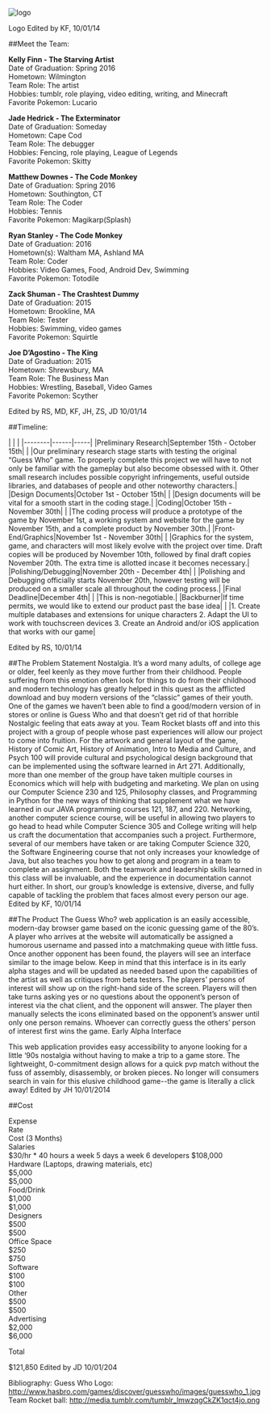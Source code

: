 
![logo](https://github.com/umass-cs-326/team-rocket/raw/master/docs/logo.png)

Logo Edited by KF, 10/01/14

##Meet the Team:

**Kelly Finn - The Starving Artist**  
Date of Graduation: 		Spring 2016  
Hometown: 			Wilmington  
Team Role: 			The artist  
Hobbies: 			tumblr, role playing, video editing, writing, and Minecraft  
Favorite Pokemon: 		Lucario  

**Jade Hedrick - The Exterminator**  
Date of Graduation: 		Someday  
Hometown: 			Cape Cod  
Team Role: 			The debugger  
Hobbies: 			Fencing, role playing, League of Legends  
Favorite Pokemon: 		Skitty  

**Matthew Downes - The Code Monkey**  
Date of Graduation: 		Spring 2016  
Hometown: 			Southington, CT  
Team Role: 			The Coder  
Hobbies: 			Tennis  
Favorite Pokemon: 		Magikarp(Splash)  

**Ryan Stanley - The Code Monkey**  
Date of Graduation:		2016  
Hometown(s):			Waltham MA, Ashland MA  
Team Role:			Coder  
Hobbies:			Video Games, Food, Android Dev, Swimming  
Favorite Pokemon:		Totodile  

**Zack Shuman - The Crashtest Dummy**  
Date of Graduation:	        2015  	
Hometown:		        Brookline, MA  	
Team Role:			Tester  
Hobbies:			Swimming, video games  
Favorite Pokemon:		Squirtle  

**Joe D’Agostino - The King**  
Date of Graduation: 	        2015  
Hometown: 		        Shrewsbury, MA  
Team Role:			The Business Man  
Hobbies:			Wrestling, Baseball, Video Games  
Favorite Pokemon:		Scyther  

Edited by RS, MD, KF, JH, ZS, JD  10/01/14

##Timeline:

| | |
|--------|------|-----|
|Preliminary Research|September 15th - October 15th| 
| |Our preliminary research stage starts with testing the original “Guess Who” game. To properly complete this project we will have to not only be familiar with the gameplay but also become obsessed with it. Other small research includes possible copyright infringements, useful outside libraries, and databases of people and other noteworthy characters.|
|Design Documents|October 1st - October 15th|
| |Design documents will be vital for a smooth start in the coding stage.|
|Coding|October 15th - November 30th|
| |The coding process will produce a prototype of the game by November 1st, a working system and website for the game by November 15th, and a complete product by November 30th.|
|Front-End/Graphics|November 1st - November 30th|
| |Graphics for the system, game, and characters will most likely evolve with the project over time. Draft copies will be produced by November 10th, followed by final draft copies November 20th. The extra time is allotted incase it becomes necessary.|
|Polishing/Debugging|November 20th - December 4th|
| |Polishing and Debugging officially starts November 20th, however testing will be produced on a smaller scale all throughout the coding process.|
|Final Deadline|December 4th|
| |This is non-negotiable.|
|Backburner|If time permits, we would like to extend our product past the base idea|
| |1. Create multiple databases and extensions for unique characters 2. Adapt the UI to work with touchscreen devices 3. Create an Android and/or iOS application that works with our game|

Edited by RS, 10/01/14


##The Problem Statement
Nostalgia. It’s a word many adults, of college age or older, feel keenly as they move further from their childhood. People suffering from this emotion often look for things to do from their childhood and modern technology has greatly helped in this quest as the afflicted download and buy modern versions of the “classic” games of their youth. One of the games we haven’t been able to find a good/modern version of in stores or online is Guess Who and that doesn’t get rid of that horrible Nostalgic feeling that eats away at you.
Team Rocket blasts off and into this project with a group of people whose past experiences will allow our project to come into fruition. For the artwork and general layout of the game, History of Comic Art, History of Animation, Intro to Media and Culture, and Psych 100 will provide cultural and psychological design background that can be implemented using the software learned in Art 271. Additionally, more than one member of the group have taken multiple courses in Economics which will help with budgeting and marketing. We plan on using our Computer Science 230 and 125, Philosophy classes, and Programming in Python for the new ways of thinking that supplement what we have learned in our JAVA programming courses 121, 187, and 220. Networking, another computer science course, will be useful in allowing two players to go head to head while Computer Science 305 and College writing will help us craft the documentation that accompanies such a project. Furthermore, several of our members have taken or are taking Computer Science 320, the Software Engineering course that not only increases your knowledge of Java, but also teaches you how to get along and program in a team to complete an assignment. Both the teamwork and leadership skills learned in this class will be invaluable, and the experience in documentation cannot hurt either.
In short, our group’s knowledge is extensive, diverse, and fully capable of tackling the problem that faces almost every person our age.
Edited by KF, 10/01/14

##The Product
The Guess Who? web application is an easily accessible, modern-day browser game based on the iconic guessing game of the 80’s. A player who arrives at the website will automatically be assigned a humorous username and passed into a matchmaking queue with little fuss.
Once another opponent has been found, the players will see an interface similar to the image below. Keep in mind that this interface is in its early alpha stages and will be updated as needed based upon the capabilities of the artist as well as critiques from beta testers. The players’ persons of interest will show up on the right-hand side of the screen. Players will then take turns asking yes or no questions about the opponent’s person of interest via the chat client, and the opponent will answer. The player then manually selects the icons eliminated based on the opponent’s answer until only one person remains. Whoever can correctly guess the others’ person of interest first wins the game.
Early Alpha Interface

This web application provides easy accessibility to anyone looking for a little ‘90s nostalgia without having to make a trip to a game store. The lightweight, 0-commitment design allows for a quick pvp match without the fuss of assembly, disassembly, or broken pieces. No longer will consumers search in vain for this elusive childhood game--the game is literally a click away!
Edited by JH
10/01/2014


##Cost  
  
Expense  
Rate  
Cost (3 Months)  
Salaries  
$30/hr * 40 hours a week 5 days a week                        	6 developers
$108,000  
Hardware (Laptops, drawing materials, etc)  
$5,000  
$5,000  
Food/Drink  
$1,000  
$1,000  
Designers  
$500  
$500  
Office Space  
$250  
$750  
Software  
$100  
$100  
Other  
$500  
$500  
Advertising  
$2,000  
$6,000  
 
 
 
Total
 
$121,850
								Edited by JD 10/01/204






Bibliography:
Guess Who Logo: http://www.hasbro.com/games/discover/guesswho/images/guesswho_1.jpg
Team Rocket ball: http://media.tumblr.com/tumblr_lmwzqgCkZK1qct4jo.png 
